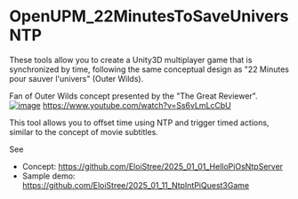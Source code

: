 # OpenUPM_22MinutesToSaveUniversNTP
These tools allow you to create a Unity3D multiplayer game that is synchronized by time, following the same conceptual design as "22 Minutes pour sauver l'univers" (Outer Wilds).

Fan of Outer Wilds concept presented by the "The Great Reviewer".
[![image](https://github.com/user-attachments/assets/8e9c2138-a613-4823-a5fe-cedc5ce20fa0)](https://www.youtube.com/watch?v=Ss6vLmLcCbU)
https://www.youtube.com/watch?v=Ss6vLmLcCbU

This tool allows you to offset time using NTP and trigger timed actions, similar to the concept of movie subtitles.


See 
- Concept: https://github.com/EloiStree/2025_01_01_HelloPiOsNtpServer
- Sample demo: https://github.com/EloiStree/2025_01_11_NtpIntPiQuest3Game


